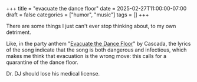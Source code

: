 +++
title = "evacuate the dance floor"
date = 2025-02-27T11:00:00-07:00
draft = false
categories = ["humor", "music"]
tags = []
+++

There are some things I just can't ever stop thinking about, to my own detriment.

Like, in the party anthem "[Evacuate the Dance Floor](https://www.youtube.com/watch?v=A68j28KQaik)" by Cascada, the lyrics of the song indicate that the song is both dangerous and infectious, which makes me think that evacuation is the wrong move: this calls for a quarantine of the dance floor.

Dr. DJ should lose his medical license.